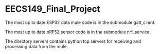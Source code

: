 # EECS149_Final_Project

The most up to date ESP32 data mule code is in the submodule gatt_client.

The most up to date nRF52 sensor code is in the submodule nrf_service.

The directory servers contains python tcp servers for receiving and processing data from the mule.